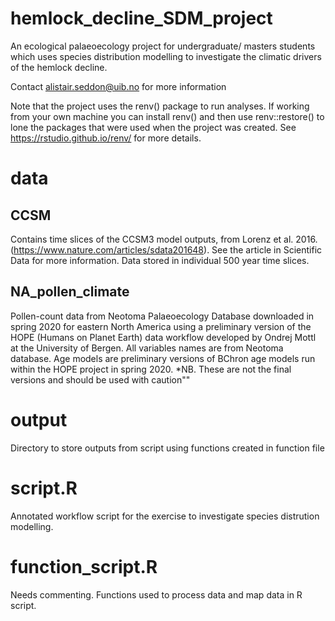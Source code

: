 # hemlock_decline_SDM_project
An ecological palaeoecology project for undergraduate/ masters students which uses species distribution modelling to investigate the climatic drivers of the hemlock decline.

Contact alistair.seddon@uib.no for more information

Note that the project uses the renv() package to run analyses. If working from your own machine you can install renv() and then use renv::restore() to lone the packages that were used when the project was created. See https://rstudio.github.io/renv/ for more details.

# data
## CCSM 
Contains time slices of the CCSM3 model outputs, from Lorenz et al. 2016. (https://www.nature.com/articles/sdata201648). See the article in Scientific Data for more information. 
Data stored in individual 500 year time slices.

## NA_pollen_climate
Pollen-count data from Neotoma Palaeoecology Database downloaded in spring 2020 for eastern North America using a preliminary version of the HOPE (Humans on Planet Earth) data workflow developed by Ondrej Mottl at the University of Bergen. All variables names are from Neotoma database.
Age models are preliminary versions of BChron age models run within the HOPE project in spring 2020. *NB. These are not the final versions and should be used with caution"" 

# output
Directory to store outputs from script using functions created in function file

# script.R
Annotated workflow script for the exercise to investigate species distrution modelling.

# function_script.R
Needs commenting. Functions used to process data and map data in R script.